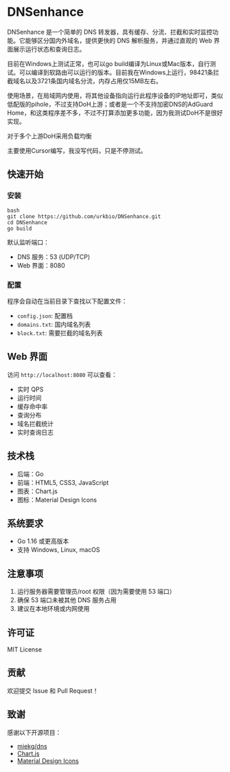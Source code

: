 # DNSenhance

DNSenhance 是一个简单的 DNS 转发器，具有缓存、分流、拦截和实时监控功能。它能够区分国内外域名，提供更快的 DNS 解析服务，并通过直观的 Web 界面展示运行状态和查询日志。

目前在Windows上测试正常，也可以go build编译为Linux或Mac版本，自行测试。可以编译到软路由可以运行的版本。目前我在Windows上运行，98421条拦截域名以及3721条国内域名分流，内存占用仅15MB左右。

使用场景，在局域网内使用，将其他设备指向运行此程序设备的IP地址即可，类似低配版的pihole，不过支持DoH上游；或者是一个不支持加密DNS的AdGuard Home，和这类程序差不多，不过不打算添加更多功能，因为我测试DoH不是很好实现。

对于多个上游DoH采用负载均衡

主要使用Cursor编写，我没写代码，只是不停测试。

## 快速开始

### 安装

```
bash
git clone https://github.com/urkbio/DNSenhance.git
cd DNSenhance
go build
```

默认监听端口：
- DNS 服务：53 (UDP/TCP)
- Web 界面：8080

### 配置

程序会自动在当前目录下查找以下配置文件：
- `config.json`: 配置档
- `domains.txt`: 国内域名列表
- `block.txt`: 需要拦截的域名列表

## Web 界面

访问 `http://localhost:8080` 可以查看：
- 实时 QPS
- 运行时间
- 缓存命中率
- 查询分布
- 域名拦截统计
- 实时查询日志

## 技术栈

- 后端：Go
- 前端：HTML5, CSS3, JavaScript
- 图表：Chart.js
- 图标：Material Design Icons

## 系统要求

- Go 1.16 或更高版本
- 支持 Windows, Linux, macOS

## 注意事项

1. 运行服务器需要管理员/root 权限（因为需要使用 53 端口）
2. 确保 53 端口未被其他 DNS 服务占用
3. 建议在本地环境或内网使用

## 许可证

MIT License

## 贡献

欢迎提交 Issue 和 Pull Request！

## 致谢

感谢以下开源项目：
- [miekg/dns](https://github.com/miekg/dns)
- [Chart.js](https://www.chartjs.org/)
- [Material Design Icons](https://materialdesignicons.com/)
